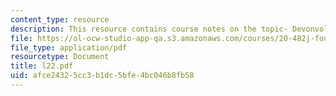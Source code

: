 ```yaml
---
content_type: resource
description: This resource contains course notes on the topic- Devonvolution II.
file: https://ol-ocw-studio-app-qa.s3.amazonaws.com/courses/20-482j-foundations-of-algorithms-and-computational-techniques-in-systems-biology-spring-2006/afce24325cc3b1dc5bfe4bc046b8fb58_l22.pdf
file_type: application/pdf
resourcetype: Document
title: l22.pdf
uid: afce2432-5cc3-b1dc-5bfe-4bc046b8fb58
---
```

